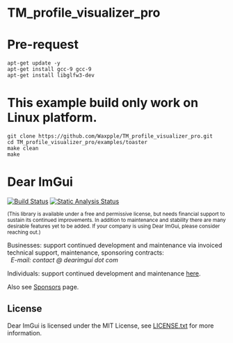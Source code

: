 TM_profile_visualizer_pro
=====
# Pre-request
```
apt-get update -y
apt-get install gcc-9 gcc-9
apt-get install libglfw3-dev
```
# This example build only work on Linux platform.
```
git clone https://github.com/Waxpple/TM_profile_visualizer_pro.git
cd TM_profile_visualizer_pro/examples/toaster
make clean
make
```

Dear ImGui
=====
[![Build Status](https://github.com/ocornut/imgui/workflows/build/badge.svg)](https://github.com/ocornut/imgui/actions?workflow=build) [![Static Analysis Status](https://github.com/ocornut/imgui/workflows/static-analysis/badge.svg)](https://github.com/ocornut/imgui/actions?workflow=static-analysis)


<sub>(This library is available under a free and permissive license, but needs financial support to sustain its continued improvements. In addition to maintenance and stability there are many desirable features yet to be added. If your company is using Dear ImGui, please consider reaching out.)</sub>

Businesses: support continued development and maintenance via invoiced technical support, maintenance, sponsoring contracts:
<br>&nbsp;&nbsp;_E-mail: contact @ dearimgui dot com_

Individuals: support continued development and maintenance [here](https://www.paypal.com/cgi-bin/webscr?cmd=_s-xclick&hosted_button_id=WGHNC6MBFLZ2S).

Also see [Sponsors](https://github.com/ocornut/imgui/wiki/Sponsors) page.

License
-------

Dear ImGui is licensed under the MIT License, see [LICENSE.txt](https://github.com/ocornut/imgui/blob/master/LICENSE.txt) for more information.

